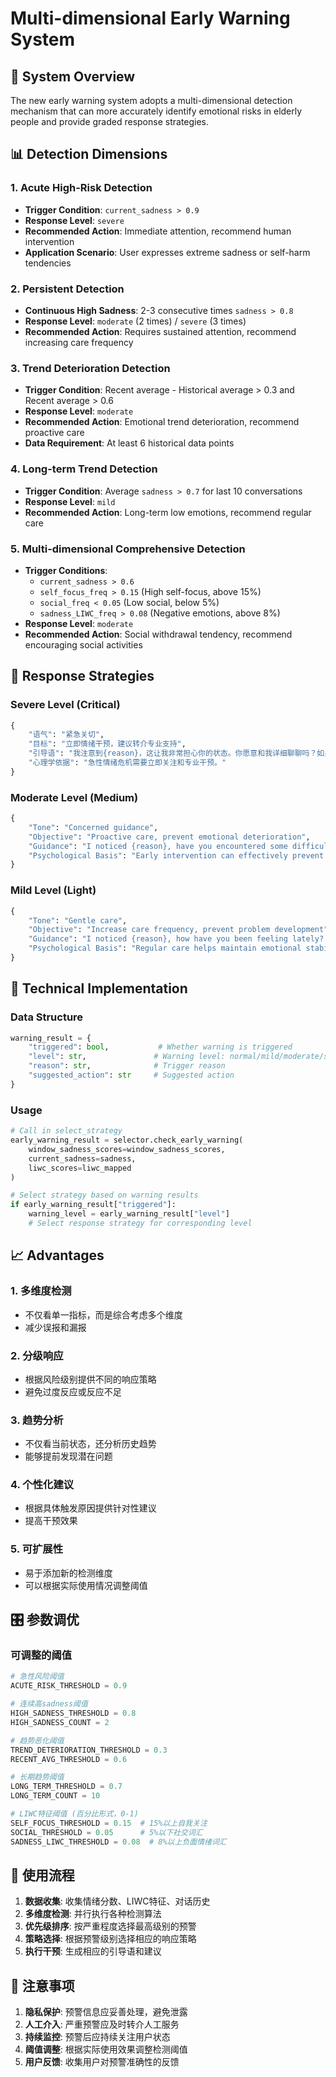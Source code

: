 # Multi-dimensional Early Warning System

## 🚨 System Overview

The new early warning system adopts a multi-dimensional detection mechanism that can more accurately identify emotional risks in elderly people and provide graded response strategies.

## 📊 Detection Dimensions

### **1. Acute High-Risk Detection**
- **Trigger Condition**: `current_sadness > 0.9`
- **Response Level**: `severe`
- **Recommended Action**: Immediate attention, recommend human intervention
- **Application Scenario**: User expresses extreme sadness or self-harm tendencies

### **2. Persistent Detection**
- **Continuous High Sadness**: 2-3 consecutive times `sadness > 0.8`
- **Response Level**: `moderate` (2 times) / `severe` (3 times)
- **Recommended Action**: Requires sustained attention, recommend increasing care frequency

### **3. Trend Deterioration Detection**
- **Trigger Condition**: Recent average - Historical average > 0.3 and Recent average > 0.6
- **Response Level**: `moderate`
- **Recommended Action**: Emotional trend deterioration, recommend proactive care
- **Data Requirement**: At least 6 historical data points

### **4. Long-term Trend Detection**
- **Trigger Condition**: Average `sadness > 0.7` for last 10 conversations
- **Response Level**: `mild`
- **Recommended Action**: Long-term low emotions, recommend regular care

### **5. Multi-dimensional Comprehensive Detection**
- **Trigger Conditions**: 
  - `current_sadness > 0.6`
  - `self_focus_freq > 0.15` (High self-focus, above 15%)
  - `social_freq < 0.05` (Low social, below 5%)
  - `sadness_LIWC_freq > 0.08` (Negative emotions, above 8%)
- **Response Level**: `moderate`
- **Recommended Action**: Social withdrawal tendency, recommend encouraging social activities

## 🎯 Response Strategies

### **Severe Level** (Critical)
```python
{
    "语气": "紧急关切",
    "目标": "立即情绪干预，建议转介专业支持",
    "引导语": "我注意到{reason}，这让我非常担心你的状态。你愿意和我详细聊聊吗？如果需要的话，我建议我们可以联系专业的心理支持资源。",
    "心理学依据": "急性情绪危机需要立即关注和专业干预。"
}
```

### **Moderate Level** (Medium)
```python
{
    "Tone": "Concerned guidance",
    "Objective": "Proactive care, prevent emotional deterioration",
    "Guidance": "I noticed {reason}, have you encountered some difficulties recently? Would you like to talk to me? I'll always be here with you.",
    "Psychological Basis": "Early intervention can effectively prevent emotional problems from worsening."
}
```

### **Mild Level** (Light)
```python
{
    "Tone": "Gentle care",
    "Objective": "Increase care frequency, prevent problem development",
    "Guidance": "I noticed {reason}, how have you been feeling lately? Is there anything you'd like to share with me?",
    "Psychological Basis": "Regular care helps maintain emotional stability."
}
```

## 🔧 Technical Implementation

### **Data Structure**
```python
warning_result = {
    "triggered": bool,           # Whether warning is triggered
    "level": str,               # Warning level: normal/mild/moderate/severe
    "reason": str,              # Trigger reason
    "suggested_action": str     # Suggested action
}
```

### **Usage**
```python
# Call in select_strategy
early_warning_result = selector.check_early_warning(
    window_sadness_scores=window_sadness_scores,
    current_sadness=sadness,
    liwc_scores=liwc_mapped
)

# Select strategy based on warning results
if early_warning_result["triggered"]:
    warning_level = early_warning_result["level"]
    # Select response strategy for corresponding level
```

## 📈 Advantages

### **1. 多维度检测**
- 不仅看单一指标，而是综合考虑多个维度
- 减少误报和漏报

### **2. 分级响应**
- 根据风险级别提供不同的响应策略
- 避免过度反应或反应不足

### **3. 趋势分析**
- 不仅看当前状态，还分析历史趋势
- 能够提前发现潜在问题

### **4. 个性化建议**
- 根据具体触发原因提供针对性建议
- 提高干预效果

### **5. 可扩展性**
- 易于添加新的检测维度
- 可以根据实际使用情况调整阈值

## 🎛️ 参数调优

### **可调整的阈值**
```python
# 急性风险阈值
ACUTE_RISK_THRESHOLD = 0.9

# 连续高sadness阈值
HIGH_SADNESS_THRESHOLD = 0.8
HIGH_SADNESS_COUNT = 2

# 趋势恶化阈值
TREND_DETERIORATION_THRESHOLD = 0.3
RECENT_AVG_THRESHOLD = 0.6

# 长期趋势阈值
LONG_TERM_THRESHOLD = 0.7
LONG_TERM_COUNT = 10

# LIWC特征阈值 (百分比形式，0-1)
SELF_FOCUS_THRESHOLD = 0.15  # 15%以上自我关注
SOCIAL_THRESHOLD = 0.05      # 5%以下社交词汇
SADNESS_LIWC_THRESHOLD = 0.08  # 8%以上负面情绪词汇
```

## 🔄 使用流程

1. **数据收集**: 收集情绪分数、LIWC特征、对话历史
2. **多维度检测**: 并行执行各种检测算法
3. **优先级排序**: 按严重程度选择最高级别的预警
4. **策略选择**: 根据预警级别选择相应的响应策略
5. **执行干预**: 生成相应的引导语和建议

## 📝 注意事项

1. **隐私保护**: 预警信息应妥善处理，避免泄露
2. **人工介入**: 严重预警应及时转介人工服务
3. **持续监控**: 预警后应持续关注用户状态
4. **阈值调整**: 根据实际使用效果调整检测阈值
5. **用户反馈**: 收集用户对预警准确性的反馈 
